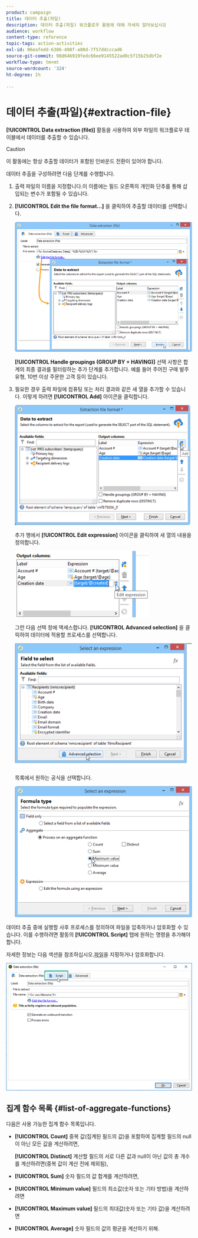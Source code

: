 ```yaml
---
product: campaign
title: 데이터 추출(파일)
description: 데이터 추출(파일) 워크플로우 활동에 대해 자세히 알아보십시오
audience: workflow
content-type: reference
topic-tags: action-activities
exl-id: 06eafedd-6386-498f-a80d-7f57ddcccad6
source-git-commit: 98d646919fedc66ee9145522ad0c5f15b25dbf2e
workflow-type: tm+mt
source-wordcount: '324'
ht-degree: 1%

---
```


# 데이터 추출(파일){#extraction-file}

**[!UICONTROL Data extraction (file)]** 활동을 사용하여 외부 파일의 워크플로우 테이블에서 데이터를 추출할 수 있습니다.

>[!CAUTION]
>
>이 활동에는 항상 추출할 데이터가 포함된 인바운드 전환이 있어야 합니다.

데이터 추출을 구성하려면 다음 단계를 수행합니다.

1. 출력 파일의 이름을 지정합니다.이 이름에는 필드 오른쪽의 개인화 단추를 통해 삽입되는 변수가 포함될 수 있습니다.
1. **[!UICONTROL Edit the file format...]** 을 클릭하여 추출할 데이터를 선택합니다.

   ![](assets/s_advuser_extract_file_param.png)

   **[!UICONTROL Handle groupings (GROUP BY + HAVING)]** 선택 사항은 합계의 최종 결과를 필터링하는 추가 단계를 추가합니다. 예를 들어 주어진 구매 발주 유형, 10번 이상 주문한 고객 등이 있습니다.

1. 필요한 경우 출력 파일에 컴퓨팅 또는 처리 결과와 같은 새 열을 추가할 수 있습니다. 이렇게 하려면 **[!UICONTROL Add]** 아이콘을 클릭합니다.

   ![](assets/s_advuser_extract_file_add_col.png)

   추가 행에서 **[!UICONTROL Edit expression]** 아이콘을 클릭하여 새 열의 내용을 정의합니다.

   ![](assets/s_advuser_extract_file_add_exp.png)

   그런 다음 선택 창에 액세스합니다. **[!UICONTROL Advanced selection]** 을 클릭하여 데이터에 적용할 프로세스를 선택합니다.

   ![](assets/s_advuser_extract_file_advanced_selection.png)

   목록에서 원하는 공식을 선택합니다.

   ![](assets/s_advuser_extract_file_agregate_values.png)

데이터 추출 중에 실행할 사후 프로세스를 정의하여 파일을 압축하거나 암호화할 수 있습니다. 이를 수행하려면 활동의 **[!UICONTROL Script]** 탭에 원하는 명령을 추가해야 합니다.

자세한 정보는 다음 섹션을 참조하십시오.[파일](../../workflow/using/how-to-use-workflow-data.md#zipping-or-encrypting-a-file)을 지핑하거나 암호화합니다.

![](assets/postprocessing_dataextraction.png)

## 집계 함수 목록 {#list-of-aggregate-functions}

다음은 사용 가능한 집계 함수 목록입니다.

* **[!UICONTROL Count]** 중복 값(집계된 필드의 값)을 포함하여 집계할 필드의 null이 아닌 모든 값을 계산하려면,

   **[!UICONTROL Distinct]** 계산할 필드의 서로 다른 값과 null이 아닌 값의 총 개수를 계산하려면(중복 값이 계산 전에 제외됨),

* **[!UICONTROL Sum]** 숫자 필드의 값 합계를 계산하려면,
* **[!UICONTROL Minimum value]** 필드의 최소값(숫자 또는 기타 방법)을 계산하려면
* **[!UICONTROL Maximum value]** 필드의 최대값(숫자 또는 기타 값)을 계산하려면
* **[!UICONTROL Average]** 숫자 필드의 값의 평균을 계산하기 위해.
